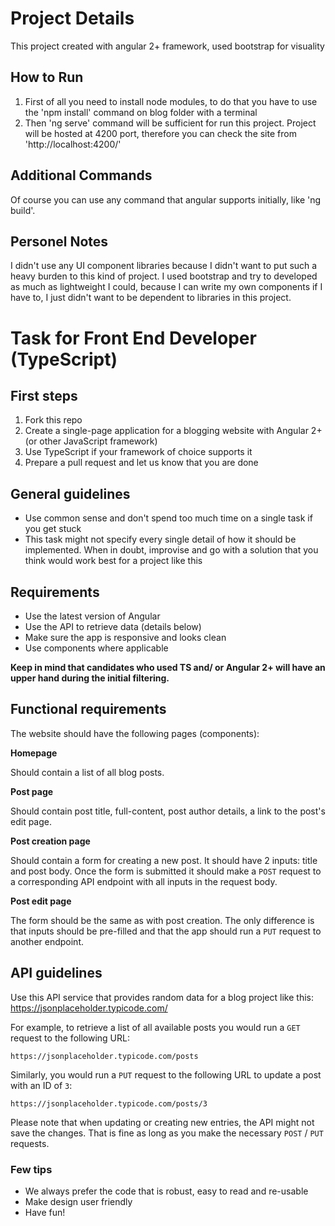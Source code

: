 # Project Details
This project created with angular 2+ framework, used bootstrap for visuality
## How to Run
1. First of all you need to install node modules, to do that you have to use the 'npm install' command on blog folder with a terminal
2. Then 'ng serve' command will be sufficient for run this project. Project will be hosted at 4200 port, therefore you can check the site from 'http://localhost:4200/'

## Additional Commands
Of course you can use any command that angular supports initially, like 'ng build'.

## Personel Notes
I didn't use any UI component libraries because I didn't want to put such a heavy burden to this kind of project. I used bootstrap and try to developed as much as lightweight I could, because I can write my own components if I have to, I just didn't want to be dependent to libraries in this project. 


# Task for Front End Developer (TypeScript)


## First steps
1. Fork this repo
2. Create a single-page application for a blogging website with Angular 2+ (or other JavaScript framework)
4. Use TypeScript if your framework of choice supports it
5. Prepare a pull request and let us know that you are done


## General guidelines
* Use common sense and don't spend too much time on a single task if you get stuck
* This task might not specify every single detail of how it should be implemented. When in doubt, improvise and go with a solution that you think would work best for a project like this


## Requirements
* Use the latest version of Angular
* Use the API to retrieve data (details below)
* Make sure the app is responsive and looks clean
* Use components where applicable


<strong>Keep in mind that candidates who used TS  and/ or Angular 2+ will have an upper hand during the initial filtering.</strong>

## Functional requirements
The website should have the following pages (components):

**Homepage**

Should contain a list of all blog posts.

**Post page**

Should contain post title, full-content, post author details, a link to the post's edit page.

**Post creation page**

Should contain a form for creating a new post. It should have 2 inputs: title and post body. Once the form is submitted it should make a `POST` request to a corresponding API endpoint with all inputs in the request body.

**Post edit page**

The form should be the same as with post creation. The only difference is that inputs should be pre-filled and that the app should run a `PUT` request to another endpoint.

## API guidelines
Use this API service that provides random data for a blog project like this:
https://jsonplaceholder.typicode.com/

For example, to retrieve a list of all available posts you would run a `GET` request to the following URL:
```
https://jsonplaceholder.typicode.com/posts
```
Similarly, you would run a `PUT` request to the following URL to update a post with an ID of `3`:
```
https://jsonplaceholder.typicode.com/posts/3
```

Please note that when updating or creating new entries, the API might not save the changes. That is fine as long as you make the necessary `POST` / `PUT` requests.

### Few tips
- We always prefer the code that is robust, easy to read and re-usable
- Make design user friendly
- Have fun!
